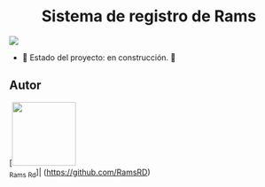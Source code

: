 <h1 align="center"> Sistema de registro de Rams</h1>

<p align="left">
   <img src="https://img.shields.io/badge/STATUS-EN%20DESAROLLO-green">
   </p>

- 🚧 Estado del proyecto: en construcción. 🚧

## Autor

[<img src="https://avatars.githubusercontent.com/u/194618244?s" width=115><br><sub>Rams Rd</sub>]| (https://github.com/RamsRD)
